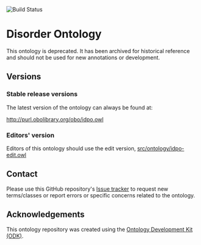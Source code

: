 
![Build Status](https://github.com/BioComputingUP/idpo/actions/workflows/qc.yml/badge.svg)
# Disorder Ontology

This ontology is deprecated. It has been archived for historical reference and should not be used for new annotations or development.


## Versions

### Stable release versions

The latest version of the ontology can always be found at:

http://purl.obolibrary.org/obo/idpo.owl


### Editors' version

Editors of this ontology should use the edit version, [src/ontology/idpo-edit.owl](src/ontology/idpo-edit.owl)

## Contact

Please use this GitHub repository's [Issue tracker](https://github.com/BioComputingUP/idpo/issues) to request new terms/classes or report errors or specific concerns related to the ontology.

## Acknowledgements

This ontology repository was created using the [Ontology Development Kit (ODK)](https://github.com/INCATools/ontology-development-kit).